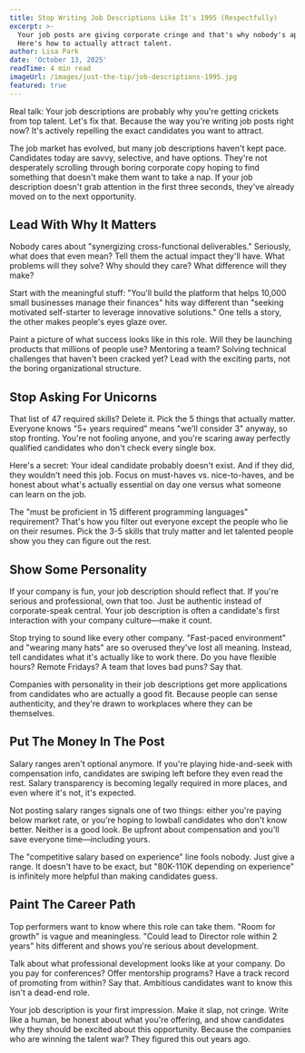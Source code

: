 ```yaml
---
title: Stop Writing Job Descriptions Like It's 1995 (Respectfully)
excerpt: >-
  Your job posts are giving corporate cringe and that's why nobody's applying.
  Here's how to actually attract talent.
author: Lisa Park
date: 'October 13, 2025'
readTime: 4 min read
imageUrl: /images/just-the-tip/job-descriptions-1995.jpg
featured: true
---
```


Real talk: Your job descriptions are probably why you're getting crickets from top talent. Let's fix that. Because the way you're writing job posts right now? It's actively repelling the exact candidates you want to attract.

The job market has evolved, but many job descriptions haven't kept pace. Candidates today are savvy, selective, and have options. They're not desperately scrolling through boring corporate copy hoping to find something that doesn't make them want to take a nap. If your job description doesn't grab attention in the first three seconds, they've already moved on to the next opportunity.

## Lead With Why It Matters

Nobody cares about "synergizing cross-functional deliverables." Seriously, what does that even mean? Tell them the actual impact they'll have. What problems will they solve? Why should they care? What difference will they make?

Start with the meaningful stuff: "You'll build the platform that helps 10,000 small businesses manage their finances" hits way different than "seeking motivated self-starter to leverage innovative solutions." One tells a story, the other makes people's eyes glaze over.

Paint a picture of what success looks like in this role. Will they be launching products that millions of people use? Mentoring a team? Solving technical challenges that haven't been cracked yet? Lead with the exciting parts, not the boring organizational structure.

## Stop Asking For Unicorns

That list of 47 required skills? Delete it. Pick the 5 things that actually matter. Everyone knows "5+ years required" means "we'll consider 3" anyway, so stop fronting. You're not fooling anyone, and you're scaring away perfectly qualified candidates who don't check every single box.

Here's a secret: Your ideal candidate probably doesn't exist. And if they did, they wouldn't need this job. Focus on must-haves vs. nice-to-haves, and be honest about what's actually essential on day one versus what someone can learn on the job.

The "must be proficient in 15 different programming languages" requirement? That's how you filter out everyone except the people who lie on their resumes. Pick the 3-5 skills that truly matter and let talented people show you they can figure out the rest.

## Show Some Personality

If your company is fun, your job description should reflect that. If you're serious and professional, own that too. Just be authentic instead of corporate-speak central. Your job description is often a candidate's first interaction with your company culture—make it count.

Stop trying to sound like every other company. "Fast-paced environment" and "wearing many hats" are so overused they've lost all meaning. Instead, tell candidates what it's actually like to work there. Do you have flexible hours? Remote Fridays? A team that loves bad puns? Say that.

Companies with personality in their job descriptions get more applications from candidates who are actually a good fit. Because people can sense authenticity, and they're drawn to workplaces where they can be themselves.

## Put The Money In The Post

Salary ranges aren't optional anymore. If you're playing hide-and-seek with compensation info, candidates are swiping left before they even read the rest. Salary transparency is becoming legally required in more places, and even where it's not, it's expected.

Not posting salary ranges signals one of two things: either you're paying below market rate, or you're hoping to lowball candidates who don't know better. Neither is a good look. Be upfront about compensation and you'll save everyone time—including yours.

The "competitive salary based on experience" line fools nobody. Just give a range. It doesn't have to be exact, but "80K-110K depending on experience" is infinitely more helpful than making candidates guess.

## Paint The Career Path

Top performers want to know where this role can take them. "Room for growth" is vague and meaningless. "Could lead to Director role within 2 years" hits different and shows you're serious about development.

Talk about what professional development looks like at your company. Do you pay for conferences? Offer mentorship programs? Have a track record of promoting from within? Say that. Ambitious candidates want to know this isn't a dead-end role.

Your job description is your first impression. Make it slap, not cringe. Write like a human, be honest about what you're offering, and show candidates why they should be excited about this opportunity. Because the companies who are winning the talent war? They figured this out years ago.
